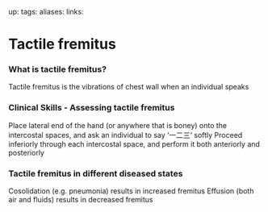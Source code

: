 up:
tags:
aliases:
links:

# Tactile fremitus
### What is tactile fremitus?
Tactile fremitus is the vibrations of chest wall when an individual speaks

### Clinical Skills - Assessing tactile fremitus
Place lateral end of the hand (or anywhere that is boney) onto the intercostal spaces, and ask an individual to say ‘一二三‘ softly
Proceed inferiorly through each intercostal space, and perform it both anteriorly and posteriorly

### Tactile fremitus in different diseased states
Cosolidation (e.g. pneumonia) results in increased fremitus
Effusion (both air and fluids) results in decreased fremitus